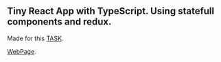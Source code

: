 ## Tiny React App with TypeScript. Using statefull components and redux.

Made for this [TASK](Task.pdf "TASK").

[WebPage](https://hlebshypulahub.github.io "WebPage").
